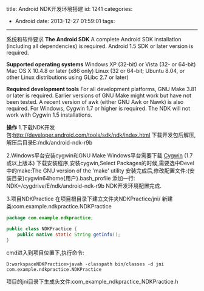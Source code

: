 title: Android NDK开发环境搭建
id: 1241
categories:
  - Android
date: 2013-12-27 01:59:01
tags:
---

系统和软件要求
**The Android SDK**
A complete Android SDK installation (including all dependencies) is required.
Android 1.5 SDK or later version is required.

**Supported operating systems**
Windows XP (32-bit) or Vista (32- or 64-bit)
Mac OS X 10.4.8 or later (x86 only)
Linux (32 or 64-bit; Ubuntu 8.04, or other Linux distributions using GLibc 2.7 or later)

**Required development tools**
For all development platforms, GNU Make 3.81 or later is required. Earlier versions of GNU Make might work but have not been tested.
A recent version of awk (either GNU Awk or Nawk) is also required.
For Windows, Cygwin 1.7 or higher is required. The NDK will not work with Cygwin 1.5 installations.

**操作**
1.下载NDK开发包:http://developer.android.com/tools/sdk/ndk/index.html
下载开发包后解压,解压后目录E:/ndk/android-ndk-r9b

2.Windows平台安装cygwin和GNU Make
Windows平台需要下载 [Cygwin](http://www.cygwin.com/ "Cygwin") (1.7或以上版本)
下载安装程序,安装cygwin,Select Packages的时候,需要选中Devel中的make:The GNU version of the 'make' utility
安装完成后,修改配置文件:{安装目录}cygwin64home{用户}.bash_profile
添加一行:
NDK=/cygdrive/E/ndk/android-ndk-r9b
NDK开发环境配置完成.

3.项目NDKPractice
在项目根目录下建立文件夹NDKPractice/jni/
新建类:com.example.ndkpractice.NDKPractice
```java
package com.example.ndkpractice;

public class NDKPractice {
	public native static String getInfo();
}
```
cmd进入到项目位置下,执行命令:
```shell
D:workspaceNDKPractice>javah -classpath bin/classes -d jni com.example.ndkpractice.NDKPractice
```
项目的jni目录下生成头文件:com_example_ndkpractice_NDKPractice.h
